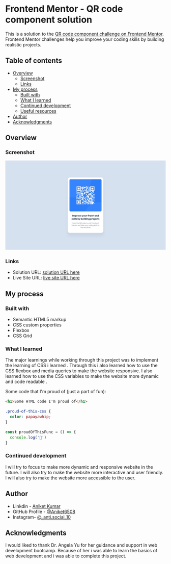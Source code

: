 # Frontend Mentor - QR code component solution

This is a solution to the [QR code component challenge on Frontend Mentor](https://www.frontendmentor.io/challenges/qr-code-component-iux_sIO_H). Frontend Mentor challenges help you improve your coding skills by building realistic projects. 

## Table of contents

- [Overview](#overview)
  - [Screenshot](#screenshot)
  - [Links](#links)
- [My process](#my-process)
  - [Built with](#built-with)
  - [What I learned](#what-i-learned)
  - [Continued development](#continued-development)
  - [Useful resources](#useful-resources)
- [Author](#author)
- [Acknowledgments](#acknowledgments)



## Overview

### Screenshot

![](./design/desktop-design.jpg)



### Links

- Solution URL: [solution URL here](https://aniket6508.github.io/QR-code-component-solution/)
- Live Site URL: [live site URL here](https://aniket6508.github.io/QR-code-component-solution/)

## My process

### Built with

- Semantic HTML5 markup
- CSS custom properties
- Flexbox
- CSS Grid




### What I learned

The major learnings while working through this project was to implement the learning of CSS i learned . Through this i also learned how to use the CSS flexbox and media queries to make the website responsive. I also learned how to use the CSS variables to make the website more dynamic and code readable . 

Some code that I'm proud of (just a part of fun):

```html
<h1>Some HTML code I'm proud of</h1>
```
```css
.proud-of-this-css {
  color: papayawhip;
}
```
```js
const proudOfThisFunc = () => {
  console.log('🎉')
}
```



### Continued development

I will try to focus to make more dynamic and responsive website in the future. I will also try to make the website more interactive and user friendly. I will also try to make the website more accessible to the user.



## Author

- Linkdin - [Aniket Kumar](https://www.linkedin.com/in/saurabh-shukla-0b45b3224/)
- GitHub Profile - [@Aniket6508](https://github.com/aniket6508)
- Instagram- [@_anti.social_10](https://www.instagram.com/_anti.social_10])

## Acknowledgments

I would liked to thank Dr. Angela Yu for her guidance and support in web development bootcamp. Because of her i was able to learn the basics of web development and i was able to complete this project.
